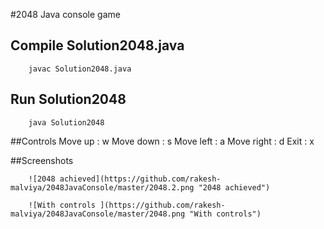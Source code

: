 #2048 Java console game

## Compile Solution2048.java 
		javac Solution2048.java

## Run Solution2048
		java Solution2048

##Controls
		Move up    : w
		Move down  : s
		Move left  : a
		Move right : d
		Exit       : x
		
##Screenshots

		![2048 achieved](https://github.com/rakesh-malviya/2048JavaConsole/master/2048.2.png "2048 achieved")

		![With controls	](https://github.com/rakesh-malviya/2048JavaConsole/master/2048.png "With controls")